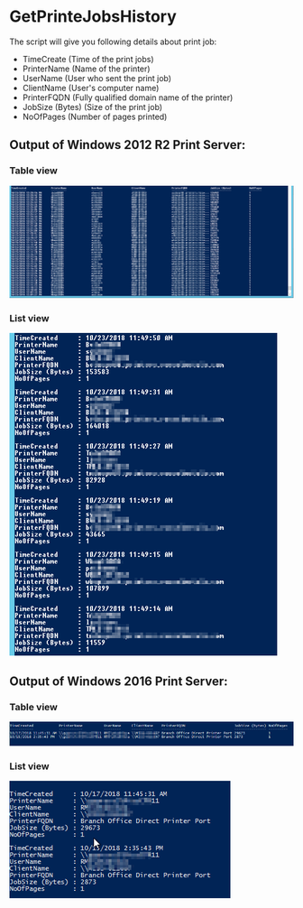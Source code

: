 # GetPrinteJobsHistory

The script will give you following details about print job:
* TimeCreate (Time of the print jobs)
* PrinterName (Name of the printer)
* UserName (User who sent the print job)
* ClientName (User's computer name)
* PrinterFQDN (Fully qualified domain name of the printer)
* JobSize (Bytes) (Size of the print job)
* NoOfPages (Number of pages printed)

## Output of Windows 2012 R2 Print Server:
### Table view
![alt text](/Media/img1.png)

### List view
![alt text](/Media/img2.png)


## Output of Windows 2016 Print Server:
### Table view
![alt text](/Media/img3.png)

### List view
![alt text](/Media/img4.png)
